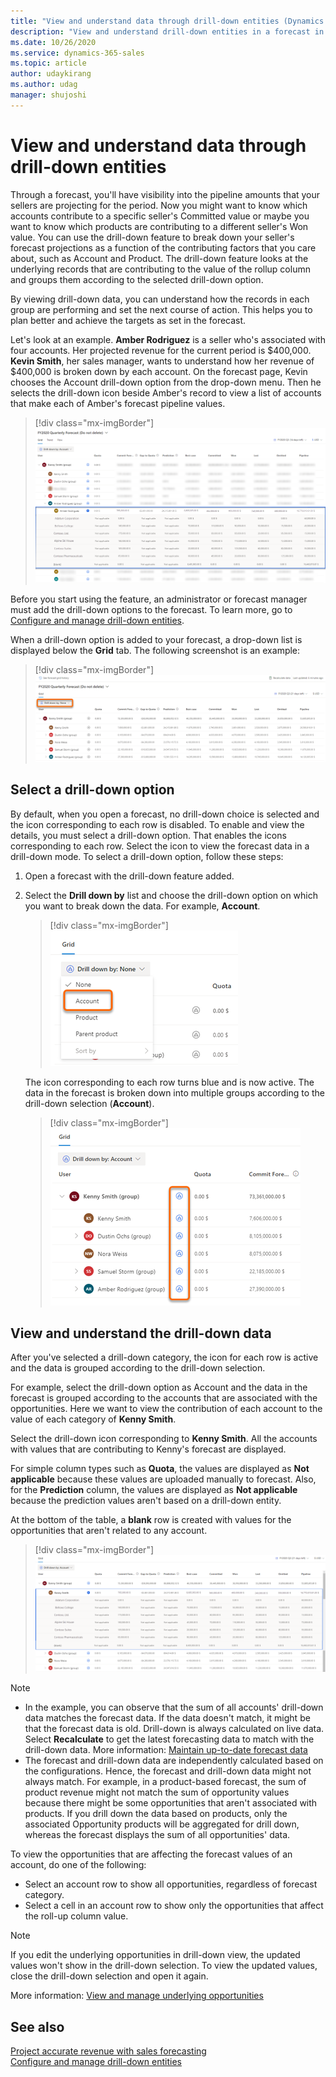 ```yaml
---
title: "View and understand data through drill-down entities (Dynamics 365 Sales) | MicrosoftDocs"
description: "View and understand drill-down entities in a forecast in Dynamics 365 Sales."
ms.date: 10/26/2020
ms.service: dynamics-365-sales
ms.topic: article
author: udaykirang
ms.author: udag
manager: shujoshi
---
```


# View and understand data through drill-down entities

Through a forecast, you'll have visibility into the pipeline amounts that your sellers are projecting for the period. Now you might want to know which accounts contribute to a specific seller's Committed value or maybe you want to know which products are contributing to a different seller's Won value. You can use the drill-down feature to break down your seller's forecast projections as a function of the contributing factors that you care about, such as Account and Product. The drill-down feature looks at the underlying records that are contributing to the value of the rollup column and groups them according to the selected drill-down option.

By viewing drill-down data, you can understand how the records in each group are performing and set the next course of action. This helps you to plan better and achieve the targets as set in the forecast.

Let's look at an example. **Amber Rodriguez** is a seller who's associated with four accounts. Her projected revenue for the current period is $400,000. **Kevin Smith**, her sales manager, wants to understand how her revenue of $400,000 is broken down by each account. On the forecast page, Kevin chooses the Account drill-down option from the drop-down menu. Then he selects the drill-down icon beside Amber's record to view a list of accounts that make each of Amber's forecast pipeline values.

> [!div class="mx-imgBorder"]
> ![Forecast drill-down view](media/forecast-drill-down-view.png "Forecast drill-down view")

Before you start using the feature, an administrator or forecast manager must add the drill-down options to the forecast. To learn more, go to [Configure and manage drill-down entities](configure-manage-drill-downs.md).

When a drill-down option is added to your forecast, a drop-down list is displayed below the **Grid** tab. The following screenshot is an example:

> [!div class="mx-imgBorder"]
> ![Drill-down option in forecast](media/forecast-drill-down-sample-screen.png "Drill-down option in forecast")

## Select a drill-down option

By default, when you open a forecast, no drill-down choice is selected and the icon corresponding to each row is disabled. To enable and view the details, you must select a drill-down option. That enables the icons corresponding to each row. Select the icon to view the forecast data in a drill-down mode. To select a drill-down option, follow these steps:

1.	Open a forecast with the drill-down feature added.

2.	Select the **Drill down by** list and choose the drill-down option on which you want to break down the data. For example, **Account**.
 
    > [!div class="mx-imgBorder"]
    > ![Select Account as drill-down choice](media/forecast-drill-down-selection.png "Select Account as drill-down choice")

    The icon corresponding to each row turns blue and is now active. The data in the forecast is broken down into multiple groups according to the drill-down selection (**Account**).

    > [!div class="mx-imgBorder"]
    > ![Drill-down choice is active](media/forecast-drill-down-active.png "Drill-down choice is active")

## View and understand the drill-down data

After you've selected a drill-down category, the icon for each row is active and the data is grouped according to the drill-down selection. 

For example, select the drill-down option as Account and the data in the forecast is grouped according to the accounts that are associated with the opportunities. Here we want to view the contribution of each account to the value of each category of **Kenny Smith**. 

Select the drill-down icon corresponding to **Kenny Smith**. All the accounts with values that are contributing to Kenny's forecast are displayed. 

For simple column types such as **Quota**, the values are displayed as **Not applicable** because these values are uploaded manually to forecast. Also, for the **Prediction** column, the values are displayed as **Not applicable** because the prediction values aren't based on a drill-down entity.

At the bottom of the table, a **blank** row is created with values for the opportunities that aren't related to any account.
 
> [!div class="mx-imgBorder"]
> ![View account drill-down details](media/forecast-drill-down-account-drill-down.png "View account drill-down details")

>[!NOTE]
>- In the example, you can observe that the sum of all accounts' drill-down data matches the forecast data. If the data doesn't match, it might be that the forecast data is old. Drill-down is always calculated on live data. Select **Recalculate** to get the latest forecasting data to match with the drill-down data. More information: [Maintain up-to-date forecast data](keep-forecast-data-up-to-date.md)
>- The forecast and drill-down data are independently calculated based on the configurations. Hence, the forecast and drill-down data might not always match. For example, in a product-based forecast, the sum of product revenue might not match the sum of opportunity values because there might be some opportunities that aren't associated with products. If you drill down the data based on products, only the associated Opportunity products will be aggregated for drill down, whereas the forecast displays the sum of all opportunities' data.
 
To view the opportunities that are affecting the forecast values of an account, do one of the following:

-	Select an account row to show all opportunities, regardless of forecast category.
-	Select a cell in an account row to show only the opportunities that affect the roll-up column value.

> [!NOTE]
> If you edit the underlying opportunities in drill-down view, the updated values won't show in the drill-down selection. To view the updated values, close the drill-down selection and open it again. 

More information: [View and manage underlying opportunities](view-and-manage-underlying-opportunities.md)

## See also

[Project accurate revenue with sales forecasting](project-accurate-revenue-sales-forecasting.md)  
[Configure and manage drill-down entities](configure-manage-drill-downs.md)
